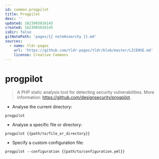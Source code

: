 ```yaml
---
id: common.progpilot
title: Progpilot
desc: ''
updated: 1623965016145
created: 1623965016145
isDir: false
gitNotePath: 'pages/{{ noteHiearchy }}.md'
sources:
  - name: tldr-pages
    url: 'https://github.com/tldr-pages/tldr/blob/master/LICENSE.md'
    license: Creative Commons
---
```

# progpilot

> A PHP static analysis tool for detecting security vulnerabilities.
> More information: <https://github.com/designsecurity/progpilot>.

- Analyse the current directory:

`progpilot`

- Analyse a specific file or directory:

`progpilot {{path/to/file_or_directory}}`

- Specify a custom configuration file:

`progpilot --configuration {{path/to/configuration.yml}}`

